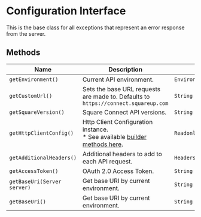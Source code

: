 
# Configuration Interface

This is the base class for all exceptions that represent an error response from the server.

## Methods

| Name | Description | Return Type |
|  --- | --- | --- |
| `getEnvironment()` | Current API environment. | `Environment` |
| `getCustomUrl()` | Sets the base URL requests are made to. Defaults to `https://connect.squareup.com` | `String` |
| `getSquareVersion()` | Square Connect API versions. | `String` |
| `getHttpClientConfig()` | Http Client Configuration instance.<br>* See available [builder methods here](/doc/http-client-configuration-builder.md). | `ReadonlyHttpClientConfiguration` |
| `getAdditionalHeaders()` | Additional headers to add to each API request. | `Headers` |
| `getAccessToken()` | OAuth 2.0 Access Token. | `String` |
| `getBaseUri(Server server)` | Get base URI by current environment. | `String` |
| `getBaseUri()` | Get base URI by current environment. | `String` |

